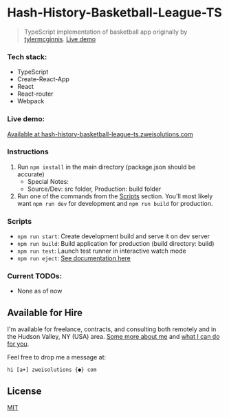 # Hash-History-Basketball-League-TS

> TypeScript implementation of basketball app originally by [tylermcginnis](https://github.com/tylermcginnis/). [Live demo](https://hash-history-basketball-league-ts.zweisolutions.com)

### Tech stack:

-   TypeScript
-   Create-React-App
-   React
-   React-router
-   Webpack

### Live demo:

[Available at hash-history-basketball-league-ts.zweisolutions.com](https://hash-history-basketball-league-ts.zweisolutions.com)

### Instructions

1. Run `npm install` in the main directory (package.json should be accurate)
    - Special Notes:
    - Source/Dev: src folder, Production: build folder
2. Run one of the commands from the [Scripts](#scripts) section. You'll most likely want `npm run dev` for development and `npm run build` for production.

### Scripts

-   `npm run start`: Create development build and serve it on dev server
-   `npm run build`: Build application for production (build directory: build)
-   `npm run test`: Launch test runner in interactive watch mode
-   `npm run eject`: [See documentation here](https://create-react-app.dev/docs/available-scripts/#npm-run-eject)

### Current TODOs:

-   None as of now

## Available for Hire

I'm available for freelance, contracts, and consulting both remotely and in the Hudson Valley, NY (USA) area. [Some more about me](https://www.zweisolutions.com/about.html) and [what I can do for you](https://www.zweisolutions.com/services.html).

Feel free to drop me a message at:

```
hi [a+] zweisolutions {●} com
```

## License

[MIT](./LICENSE)
